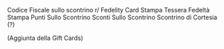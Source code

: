 Codice Fiscale sullo scontrino r/
Fedelity Card 
  Stampa Tessera Fedeltà
  Stampa Punti Sullo Scontrino
  Sconti Sullo Scontrino
Scontrino di Cortesia (?) 

  (Aggiunta della Gift Cards)
